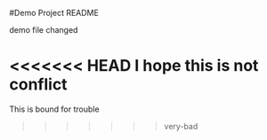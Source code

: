 #Demo Project README

demo file changed

<<<<<<< HEAD
I hope this is not conflict
=======
This is bound for trouble
>>>>>>> very-bad
